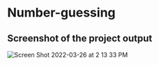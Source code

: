 # Number-guessing

## Screenshot of the project output
![Screen Shot 2022-03-26 at 2 13 33 PM](https://user-images.githubusercontent.com/101515285/160253918-04908a07-28f8-4325-a04e-6df6d1edadd5.png)
